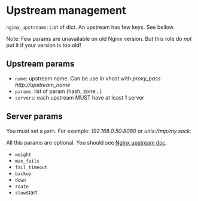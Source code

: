 Upstream management
===================

`nginx_upstreams`: List of dict. An upstream has few keys. See bellow.

Note: Few params are unavailable on old Nginx version. But this role do _not_ put it if your version is too old!

Upstream params
---------------

- `name`: upstream name. Can be use in vhost with *proxy_pass http://upstream_name*
- `params`: list of param (hash, zone...)
- `servers`: each upstream MUST have at least 1 server

Server params
-------------

You must set a `path`. For example: *192.168.0.50:8080* or *unix:/tmp/my.sock*.

All this params are optional. You should see [Nginx upstream doc](http://nginx.org/en/docs/http/ngx_http_upstream_module.html).

- `weight`
- `max_fails`
- `fail_timeout`
- `backup`
- `down`
- `route`
- `slow`start`

